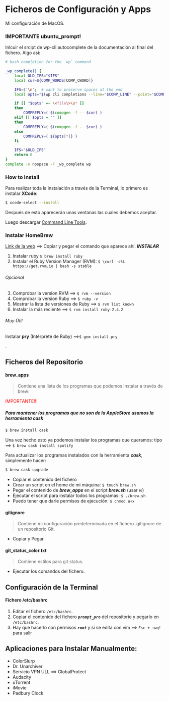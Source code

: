 # Ficheros de Configuración y Apps

Mi configuración de MacOS.

### IMPORTANTE ubuntu_prompt!

Inlcuir el srcipt de wp-cli autocomplete de la documentación al final del fichero. Algo así:

```bash
# bash completion for the `wp` command

_wp_complete() {
	local OLD_IFS="$IFS"
	local cur=${COMP_WORDS[COMP_CWORD]}

	IFS=$'\n';  # want to preserve spaces at the end
	local opts="$(wp cli completions --line="$COMP_LINE" --point="$COMP_POINT")"

	if [[ "$opts" =~ \<file\>\s* ]]
	then
		COMPREPLY=( $(compgen -f -- $cur) )
	elif [[ $opts = "" ]]
	then
		COMPREPLY=( $(compgen -f -- $cur) )
	else
		COMPREPLY=( ${opts[*]} )
	fi

	IFS="$OLD_IFS"
	return 0
}
complete -o nospace -F _wp_complete wp
```


### How to Install

Para realizar toda la instalación a través de la Terminal, lo primero es instalar **XCode**:

```bash
$ xcode-select --install
```

Después de esto aparecerán unas ventanas las cuales debemos aceptar.

Luego descargar [Command Line Tools](https://developer.apple.com/downloads/more).

### Instalar HomeBrew

[Link de la web](https://brew.sh/index_es) ==> Copiar y pegar el comando que aparece ahí. **_INSTALAR_**

1. Instalar ruby `$ brew install ruby`
2. Instalar el Ruby Version Manager (RVM): `$ \curl -sSL https://get.rvm.io | bash -s stable`

###### Opcional

3. Comprobar la version RVM ==> `$ rvm --version`
4. Comprobar la version Ruby ==> `$ ruby -v`
5. Mostrar la lista de versiones de Ruby ==> `$ rvm list known`
6. Instalar la más reciente ==> `$ rvm install ruby-2.4.2`

###### Muy Útil

Instalar **pry** (Intérprete de Ruby) ==>`$ gem install pry`

<span style="color:red"></span>.

## Ficheros del Repositorio

#### brew_apps

> Contiene una lista de los programas que podemos instalar a través de brew:

<span style="color:red">IMPORTANTE!!!</span>

##### Para mantener los programas que no son de la AppleStore usamos la herramienta _cask_

```bash
$ brew install cask
```

Una vez hecho esto ya podemos instalar los programas que queramos: tipo ==> `$ brew cask install spotify`

Para actualizar los programas instalados con la herramienta **_cask_**, simplemente hacer:

```bash
$ brew cask upgrade
```

- Copiar el contenido del fichero
- Crear un script en el home de mi máquina: `$ touch brew.sh`
- Pegar el contenido de **_brew_apps_** en el script **_brew.sh_** (usar _vi_)
- Ejecutar el script para instalar todos los programas: `$ ./brew.sh`
- Puedo tener que darle permisos de ejecución: `$ chmod u+x`

#### gitignore

> Contiene mi configuración predeterminada en el fichero .gitignore de un repositorio Git.

- Copiar y Pegar.

#### git_status_color.txt

> Contiene estilos para git status.

- Ejecutar los comandos del fichero.


## Configuración de la Terminal

#### Fichero /etc/bashrc

1. Editar el fichero `/etc/bashrc`.
2. Copiar el contenido del fichero **_`prompt_pro`_** del repositorio y pegarlo en `/etc/bashrc`.
3. Hay que hacerlo con permisos **_`root`_** y si se edita con vim ==> `Esc + :wq!` para salir

## Aplicaciones para Instalar Manualmente:

- ColorSlurp
- Dr. Unarchiver
- Servicio VPN ULL ==> GlobalProtect
- Audacity
- uTorrent
- iMovie
- Padbury Clock

